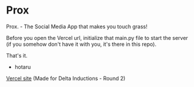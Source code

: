 # Prox
Prox. - The Social Media App that makes you touch grass!

Before you open the Vercel url, initialize that main.py file to start the server (if you somehow don't have it with you, it's there in this repo).

That's it.

- hotaru

[Vercel site](https://prox-by-hotaru.vercel.app/)
(Made for Delta Inductions - Round 2)
